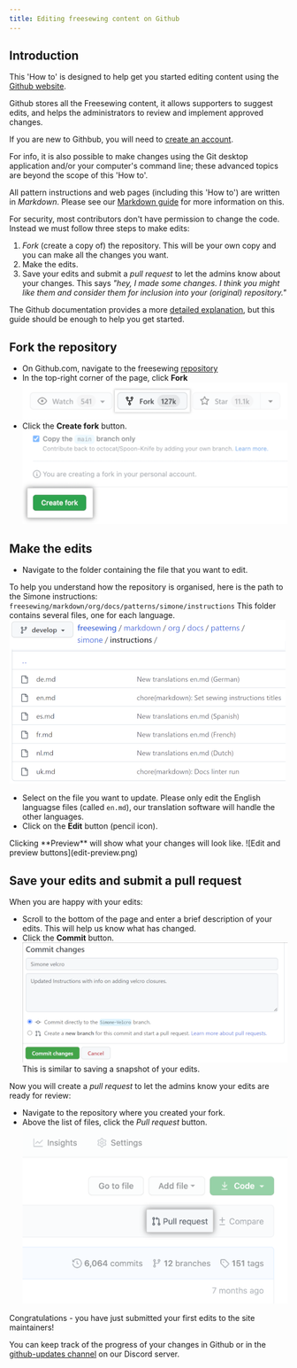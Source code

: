 ```yaml
---
title: Editing freesewing content on Github
---
```


## Introduction
This 'How to' is designed to help get you started editing content using the [Github website](https://github.com/freesewing).

Github  stores all the Freesewing content, it allows supporters to suggest edits, and helps the administrators to review and implement approved changes.

If you are new to Githbub, you will need to [create an account](https://github.com/signup?user_email=&source=form-home-signup).

For info, it is also possible to make changes using the Git desktop application and/or your computer's command line; these advanced topics are beyond the scope of this 'How to'.

All pattern instructions and web pages (including this 'How to') are written in *Markdown*. Please see our [Markdown guide](https://freesewing.dev/guides/markdown) for more information on this.

For security, most contributors don't have permission to change the code.  Instead we must follow three steps to make edits:

1. *Fork* (create a copy of) the repository.  This will be your own copy and you can make all the changes you want.
2. Make the edits.
3. Save your edits and submit a *pull request* to let the admins know about your changes. This says *"hey, I made some changes. I think you might like them and consider them for inclusion into your (original) repository."*

The Github documentation provides a more [detailed explanation](https://docs.github.com/en/get-started/quickstart/fork-a-repo), but this guide should be enough to help you get started.

## Fork the repository
- On Github.com, navigate to the freesewing [repository](https://github.com/freesewing/freesewing)
- In the top-right corner of the page, click **Fork**  
![Fork button](fork_button.png)
- Click the **Create fork** button.  
![Create fork button](fork-create-button.png)

## Make the edits
- Navigate to the folder containing the file that you want to edit.

To help you understand how the repository is organised, here is the path to the Simone instructions: `freesewing/markdown/org/docs/patterns/simone/instructions`  This folder contains several files, one for each language.  
![Path to Simone instructions](simone-instructions-path.png)

- Select on the file you want to update. Please only edit the English languagse files (called `en.md`), our translation software will handle the other languages. 
- Click on the **Edit** button (pencil icon).

<Note> 
Clicking **Preview** will show what your changes will look like.
![Edit and preview buttons](edit-preview.png)
</Note>

## Save your edits and submit a pull request
When you are happy with your edits:
- Scroll to the bottom of the page and enter a brief description of your edits. This will help us know what has changed.
- Click the **Commit** button.  
![Commit changes](commit-changes.png)  This is similar to saving a snapshot of your edits.

Now you will create a *pull request* to let the admins know your edits are ready for review:
- Navigate to the repository where you created your fork.
- Above the list of files, click the *Pull request* button.  
![Pull request button](pull-request-button.png)

Congratulations - you have just submitted your first edits to the site maintainers!

You can keep track of the progress of your changes in Github or in the [github-updates channel](discord-github-updates.PNG) on our Discord server.
